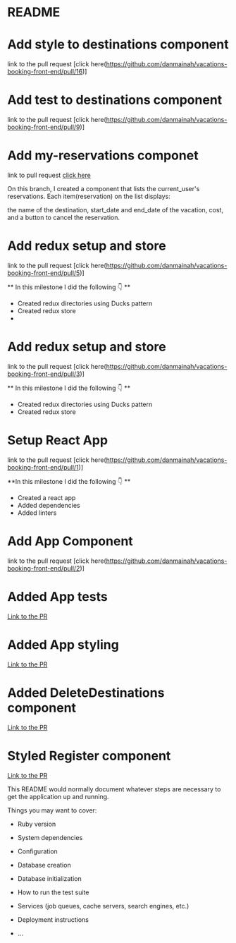 # README
# Add style to destinations component
link to the pull request [click here(https://github.com/danmainah/vacations-booking-front-end/pull/16)]
# Add test to destinations component
link to the pull request [click here(https://github.com/danmainah/vacations-booking-front-end/pull/9)]


# Add my-reservations componet

link to pull request [click here](https://github.com/danmainah/vacations-booking-front-end/pull/11)

On this branch, I created a component that lists the current_user's reservations.
Each item(reservation) on the list displays:

the name of the destination,
start_date and end_date of the vacation,
cost, and
a button to cancel the reservation.

# Add redux setup and store
link to the pull request [click here(https://github.com/danmainah/vacations-booking-front-end/pull/5)]

** In this milestone I did the following 👇 **

- Created redux directories using Ducks pattern
- Created redux store
- 
# Add redux setup and store
link to the pull request [click here(https://github.com/danmainah/vacations-booking-front-end/pull/3)]

** In this milestone I did the following 👇 **

- Created redux directories using Ducks pattern
- Created redux store
  
# Setup React App
 link to the pull request [click here(https://github.com/danmainah/vacations-booking-front-end/pull/1)]

**In this milestone I did the following 👇 **

- Created a react app
- Added dependencies
- Added linters

# Add App Component
 link to the pull request [click here(https://github.com/danmainah/vacations-booking-front-end/pull/2)]
 
# Added App tests
 [Link to the PR](https://github.com/danmainah/vacations-booking-front-end/pull/12)
 
 # Added App styling
 [Link to the PR](https://github.com/danmainah/vacations-booking-front-end/pull/4)
 
# Added DeleteDestinations component
[Link to the PR](https://github.com/danmainah/vacations-booking-front-end/pull/10)

# Styled Register component 
[Link to the PR](https://github.com/danmainah/vacations-booking-front-end/pull/18)

This README would normally document whatever steps are necessary to get the
application up and running.

Things you may want to cover:
                                     
* Ruby version

* System dependencies

* Configuration

* Database creation

* Database initialization

* How to run the test suite             
                             
* Services (job queues, cache servers, search engines, etc.)

* Deployment instructions

* ...

